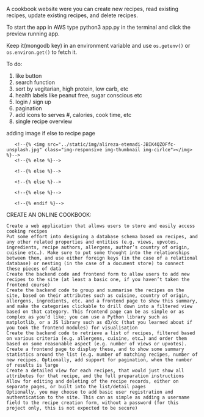 A cookbook website were you can create new recipes, read existing recipes, update existing recipes, and delete recipes.

To start the app in AWS type python3 app.py in the terminal and click the preview running app.

Keep it(mongodb key) in an environment variable and use `os.getenv()` or `os.environ.get()` to fetch it.

To do:
1. like button
2. search function
3. sort by vegitarian, high protein, low carb, etc
4. health labels like peanut free, sugar conscious etc
5. login / sign up
6. pagination
7. add icons to serves #, calories, cook time, etc
8. single recipe overview

adding image if else to recipe page
 <!-- {% if categories.category_name == category_name.Breakfast%}-->
       <!--{% <img src="../static/img/alireza-etemadi-JBIK4QZOFfc-unsplash.jpg" class="img-responsive img-thumbnail img-cirlce"></img> %}-->
       <!--{% else %}-->
       
       <!--{% else %}-->
       
       <!--{% else %}-->
       
       <!--{% else %}-->
       
       <!--{% endif %}-->

CREATE AN ONLINE COOKBOOK:

    Create a web application that allows users to store and easily access cooking recipes
    Put some effort into designing a database schema based on recipes, and any other related properties and entities (e.g. views, upvotes, ingredients, recipe authors, allergens, author’s country of origin, cuisine etc…). Make sure to put some thought into the relationships between them, and use either foreign keys (in the case of a relational database) or nesting (in the case of a document store) to connect these pieces of data
    Create the backend code and frontend form to allow users to add new recipes to the site (at least a basic one, if you haven’t taken the frontend course)
    Create the backend code to group and summarise the recipes on the site, based on their attributes such as cuisine, country of origin, allergens, ingredients, etc. and a frontend page to show this summary, and make the categories clickable to drill down into a filtered view based on that category. This frontend page can be as simple or as complex as you’d like; you can use a Python library such as matplotlib, or a JS library such as d3/dc (that you learned about if you took the frontend modules) for visualisation
    Create the backend code to retrieve a list of recipes, filtered based on various criteria (e.g. allergens, cuisine, etc…) and order them based on some reasonable aspect (e.g. number of views or upvotes). Create a frontend page to display these, and to show some summary statistics around the list (e.g. number of matching recipes, number of new recipes. Optionally, add support for pagination, when the number of results is large
    Create a detailed view for each recipes, that would just show all attributes for that recipe, and the full preparation instructions
    Allow for editing and deleting of the recipe records, either on separate pages, or built into the list/detail pages
    Optionally, you may choose to add basic user registration and authentication to the site. This can as simple as adding a username field to the recipe creation form, without a password (for this project only, this is not expected to be secure)

